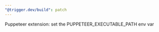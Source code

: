 ```yaml
---
"@trigger.dev/build": patch
---
```


Puppeteer extension: set the PUPPETEER_EXECUTABLE_PATH env var
